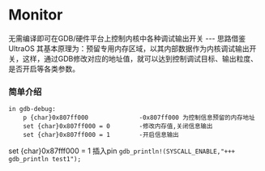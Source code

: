 # Monitor

无需编译即可在GDB/硬件平台上控制内核中各种调试输出开关 --- 思路借鉴UltraOS
其基本原理为：预留专用内存区域，以其内部数据作为内核调试输出开关，这样，通过GDB修改对应的地址值，就可以达到控制调试目标、输出粒度、是否开启等各类参数。

### 简单介绍

```
in gdb-debug:
    p {char}0x807ff000              -0x807ff000 为控制信息预留的内存地址
    set {char}0x807ff000 = 0        -修改内存值,关闭信息输出
    set {char}0x807ff000 = 1        -开启信息输出
```
set {char}0x87fff000 = 1
插入pin
`gdb_println!(SYSCALL_ENABLE,"+++ gdb_println test1");`